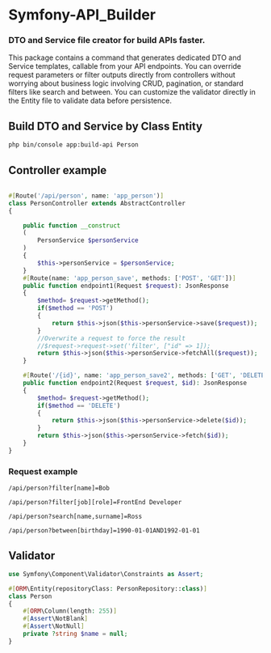 # Symfony-API_Builder
### DTO and Service file creator for build APIs faster.
This package contains a command that generates dedicated DTO and Service templates, callable from your API endpoints. You can override request parameters or filter outputs directly from controllers without worrying about business logic involving CRUD, pagination, or standard filters like search and between. You can customize the validator directly in the Entity file to validate data before persistence.

## Build DTO and Service by Class Entity
```bash
php bin/console app:build-api Person
```

## Controller example

```php

#[Route('/api/person', name: 'app_person')]
class PersonController extends AbstractController
{

    public function __construct
    (
        PersonService $personService
    )
    {
        $this->personService = $personService;
    }
    #[Route(name: 'app_person_save', methods: ['POST', 'GET'])]
    public function endpoint1(Request $request): JsonResponse
    {
        $method= $request->getMethod();
        if($method == 'POST')
        {
            return $this->json($this->personService->save($request));
        }
        //Overwrite a request to force the result
        //$request->request->set('filter', ["id" => 1]);
        return $this->json($this->personService->fetchAll($request));
    }

    #[Route('/{id}', name: 'app_person_save2', methods: ['GET', 'DELETE'])]
    public function endpoint2(Request $request, $id): JsonResponse
    {
        $method= $request->getMethod();
        if($method == 'DELETE')
        {
            return $this->json($this->personService->delete($id));
        }
        return $this->json($this->personService->fetch($id));
    }
}

```

### Request example
```
/api/person?filter[name]=Bob
```
```
/api/person?filter[job][role]=FrontEnd Developer
```
```
/api/person?search[name,surname]=Ross
```
```
/api/person?between[birthday]=1990-01-01AND1992-01-01
```

## Validator
```php
use Symfony\Component\Validator\Constraints as Assert;

#[ORM\Entity(repositoryClass: PersonRepository::class)]
class Person
{
    #[ORM\Column(length: 255)]
    #[Assert\NotBlank]
    #[Assert\NotNull]
    private ?string $name = null;
}
```
